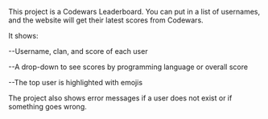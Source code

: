 This project is a Codewars Leaderboard. You can put in a list of usernames, and the website will get their latest scores from Codewars.

It shows:

--Username, clan, and score of each user

--A drop-down to see scores by programming language or overall score

--The top user is highlighted with emojis

The project also shows error messages if a user does not exist or if something goes wrong.
